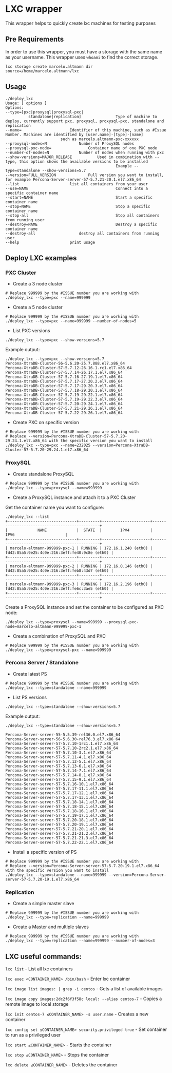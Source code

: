 # LXC wrapper

This wrapper helps to quickly create lxc machines for testing purposes

## Pre Requirements
In order to use this wrapper, you must have a storage with the same name as your username. This wrapper uses `whoami` to find the correct storage.

```
lxc storage create marcelo.altmann dir source=/home/marcelo.altmann/lxc
```


## Usage
```
./deploy_lxc
Usage: [ options ]
Options:
--type=[pxc|proxysql|proxysql-pxc|
          standalone|replication]               Type of machine to deploy, currently support pxc, proxysql, proxysql-pxc, standalone and replication
--name=						Identifier of this machine, such as #Issue Number. Machines are identified by [user.name]-[type]-[name]
						such as marcelo.altmann-pxc-xxxxxx
--proxysql-nodes=N				Number of ProxySQL nodes
--proxysql-pxc-node=				Container name of one PXC node
--number-of-nodes=N				Number of nodes when running with pxc
--show-versions=MAJOR_RELEASE			Used in combination with --type, this option shows the available versions to be installed
                                                Example --type=standalone --show-versions=5.7
--version=FULL_VERSION				Full version you want to install, for example Percona-Server-server-57-5.7.21-20.1.el7.x86_64
--list						list all containers from your user
--use=NAME                                      Connect into a specific container name
--start=NAME                                    Start a specific container name
--stop=NAME                                     Stop a specific container name
--stop-all                                      Stop all containers from running user
--destroy=NAME                                  Destroy a specific container name
--destroy-all					destroy all containers from running user
--help						print usage
```


## Deploy LXC examples

### PXC Cluster

* Create a 3 node cluster

```
# Replace 999999 by the #ISSUE number you are working with
./deploy_lxc --type=pxc --name=999999
```

* Create a 5 node cluster

```
# Replace 999999 by the #ISSUE number you are working with
./deploy_lxc --type=pxc --name=999999 --number-of-nodes=5
```

* List PXC versions

```
./deploy_lxc --type=pxc --show-versions=5.7
```

Example output:

```
./deploy_lxc --type=pxc --show-versions=5.7
Percona-XtraDB-Cluster-56-5.6.20-25.7.888.el7.x86_64
Percona-XtraDB-Cluster-57-5.7.12-26.16.1.rc1.el7.x86_64
Percona-XtraDB-Cluster-57-5.7.14-26.17.1.el7.x86_64
Percona-XtraDB-Cluster-57-5.7.16-27.19.1.el7.x86_64
Percona-XtraDB-Cluster-57-5.7.17-27.20.2.el7.x86_64
Percona-XtraDB-Cluster-57-5.7.17-29.20.3.el7.x86_64
Percona-XtraDB-Cluster-57-5.7.18-29.20.1.el7.x86_64
Percona-XtraDB-Cluster-57-5.7.19-29.22.1.el7.x86_64
Percona-XtraDB-Cluster-57-5.7.19-29.22.3.el7.x86_64
Percona-XtraDB-Cluster-57-5.7.20-29.24.1.el7.x86_64
Percona-XtraDB-Cluster-57-5.7.21-29.26.1.el7.x86_64
Percona-XtraDB-Cluster-57-5.7.22-29.26.1.el7.x86_64
```

* Create PXC on specific version

```
# Replace 999999 by the #ISSUE number you are working with
# Replace --version=Percona-XtraDB-Cluster-57-5.7.20-29.24.1.el7.x86_64 with the specific version you want to install
./deploy_lxc --type=pxc --name=232025 --version=Percona-XtraDB-Cluster-57-5.7.20-29.24.1.el7.x86_64
```

### ProxySQL

* Create standalone ProxySQL

```
# Replace 999999 by the #ISSUE number you are working with
./deploy_lxc --type=proxysql --name=999999
```

* Create a ProxySQL instance and attach it to a PXC Cluster

Get the container name you want to configure:

```
./deploy_lxc --list
+------------------------------+---------+---------------------+-----------------------------------------------+
|             NAME             |  STATE  |        IPV4         |                     IPV6                      |
+------------------------------+---------+---------------------+-----------------------------------------------+
| marcelo-altmann-999999-pxc-1 | RUNNING | 172.16.1.240 (eth0) | fd42:85a5:9e25:4c0e:216:3eff:fe40:9c8e (eth0) |
+------------------------------+---------+---------------------+-----------------------------------------------+
| marcelo-altmann-999999-pxc-2 | RUNNING | 172.16.0.146 (eth0) | fd42:85a5:9e25:4c0e:216:3eff:feb8:43d7 (eth0) |
+------------------------------+---------+---------------------+-----------------------------------------------+
| marcelo-altmann-999999-pxc-3 | RUNNING | 172.16.2.196 (eth0) | fd42:85a5:9e25:4c0e:216:3eff:fe6c:3ae5 (eth0) |
+------------------------------+---------+---------------------+-----------------------------------------------+
```

Create a ProxySQL instance and set the container to be configured as PXC node:

```
./deploy_lxc --type=proxysql --name=999999 --proxysql-pxc-node=marcelo-altmann-999999-pxc-1
```

* Create a combination of ProxySQL and PXC

```
# Replace 999999 by the #ISSUE number you are working with
./deploy_lxc --type=proxysql-pxc --name=999999
```

### Percona Server / Standalone

* Create latest PS

```
# Replace 999999 by the #ISSUE number you are working with
./deploy_lxc --type=standalone --name=999999
```

* List PS versions

```
./deploy_lxc --type=standalone --show-versions=5.7
```

Example output:

```
./deploy_lxc --type=standalone --show-versions=5.7

Percona-Server-server-55-5.5.39-rel36.0.el7.x86_64
Percona-Server-server-56-5.6.30-rel76.3.el7.x86_64
Percona-Server-server-57-5.7.10-1rc1.1.el7.x86_64
Percona-Server-server-57-5.7.10-2rc2.1.el7.x86_64
Percona-Server-server-57-5.7.10-3.1.el7.x86_64
Percona-Server-server-57-5.7.11-4.1.el7.x86_64
Percona-Server-server-57-5.7.12-5.1.el7.x86_64
Percona-Server-server-57-5.7.13-6.1.el7.x86_64
Percona-Server-server-57-5.7.14-7.1.el7.x86_64
Percona-Server-server-57-5.7.14-8.1.el7.x86_64
Percona-Server-server-57-5.7.15-9.1.el7.x86_64
Percona-Server-server-57-5.7.16-10.1.el7.x86_64
Percona-Server-server-57-5.7.17-11.1.el7.x86_64
Percona-Server-server-57-5.7.17-12.1.el7.x86_64
Percona-Server-server-57-5.7.17-13.1.el7.x86_64
Percona-Server-server-57-5.7.18-14.1.el7.x86_64
Percona-Server-server-57-5.7.18-15.1.el7.x86_64
Percona-Server-server-57-5.7.18-16.1.el7.x86_64
Percona-Server-server-57-5.7.19-17.1.el7.x86_64
Percona-Server-server-57-5.7.20-18.1.el7.x86_64
Percona-Server-server-57-5.7.20-19.1.el7.x86_64
Percona-Server-server-57-5.7.21-20.1.el7.x86_64
Percona-Server-server-57-5.7.21-21.2.el7.x86_64
Percona-Server-server-57-5.7.21-21.3.el7.x86_64
Percona-Server-server-57-5.7.22-22.1.el7.x86_64
```

* Install a specific version of PS

```
# Replace 999999 by the #ISSUE number you are working with
# Replace --version=Percona-Server-server-57-5.7.20-19.1.el7.x86_64 with the specific version you want to install
./deploy_lxc --type=standalone --name=999999 --version=Percona-Server-server-57-5.7.20-19.1.el7.x86_64
```

### Replication

* Create a simple master slave

```
# Replace 999999 by the #ISSUE number you are working with
./deploy_lxc --type=replication --name=999999
```

* Create a Master and multiple slaves

```
# Replace 999999 by the #ISSUE number you are working with
./deploy_lxc --type=replication --name=999999 --number-of-nodes=3
```


## LXC useful commands:

`lxc list` - List all lxc containers

`lxc exec <CONTAINER_NAME> /bin/bash` - Enter lxc container

`lxc image list images: | grep -i centos` - Gets a list of available images

`lxc image copy images:2dc2f6f3f58c local: --alias centos-7` - Copies a remote image to local storage

`lxc init centos-7 ≤CONTAINER_NAME> -s user.name` - Creates a new container

`lxc config set ≤CONTAINER_NAME> security.privileged true` - Set container to run as a privileged user

`lxc start ≤CONTAINER_NAME>` - Starts the container

`lxc stop ≤CONTAINER_NAME>` - Stops the container

`lxc delete ≤CONTAINER_NAME>` - Deletes the container
